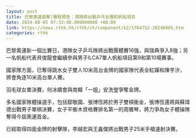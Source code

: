 ```yaml
---
layout: post
title: 巴黎奧運直擊│賽程預告：港隊將出戰乒乓女團和帆船項目
date: 2024-08-05 07:33:48.000000000 +08:00
link: https://news.rthk.hk/rthk/ch/component/k2/1764752-20240805.htm
categories: rthk
---
```


巴黎奧運新一個比賽日，港隊女子乒乓隊將出戰團體賽16強，與瑞典爭入8強；另一名帆船代表貝俊龍會繼續參與男子ILCA7單人帆船項目第9和第10場賽事。

國家隊方面，已奪得跳水女子雙人10米高台金牌的國家隊代表全紅嬋和陳芋汐，將會角逐10米高台單人賽。

羽毛球女單決賽，何冰嬌會與南韓「一姐」安洗瑩爭奪金牌。

多名國家隊體操選手，包括鄒敬園、張博恆將於男子雙槓衝金，張博恆還將與蘇煒德出戰男子單槓決賽，女子平衡木資格賽排名第一的周雅琴，將力爭為女子體操隊奪得今屆奧運首金。

已經取得四面金牌的射擊隊，李越宏與王鑫傑將出戰男子25米手槍速射決賽。

